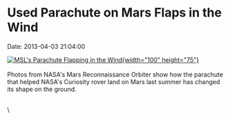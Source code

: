 Used Parachute on Mars Flaps in the Wind
========================================

Date: 2013-04-03 21:04:00

[![MSL\'s Parachute Flapping in the
Wind](http://www.jpl.nasa.gov/images/mro/20130403/pia16813-th.gif){width="100"
height="75"}](http://www.jpl.nasa.gov/news/news.cfm?release=2013-121&rn=news.xml&rst=3751)\
\
Photos from NASA\'s Mars Reconnaissance Orbiter show how the parachute
that helped NASA\'s Curiosity rover land on Mars last summer has changed
its shape on the ground.

\
\
